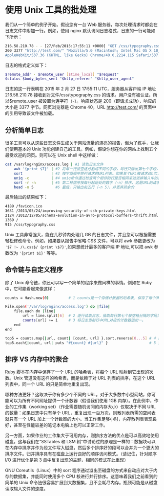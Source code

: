 # 使用 Unix 工具的批处理

我们从一个简单的例子开始。假设您有一台 Web 服务器，每次处理请求时都会在日志文件中附加一行。例如，使用 nginx 默认访问日志格式，日志的一行可能如下所示：

```sh
216.58.210.78 - - [27/Feb/2015:17:55:11 +0000] "GET /css/typography.css HTTP/1.1"
200 3377 "http://test.com/" "Mozilla/5.0 (Macintosh; Intel Mac OS X 10_9_5)
AppleWebKit/537.36 (KHTML, like Gecko) Chrome/40.0.2214.115 Safari/537.36"
```

日志的格式定义如下：

```sh
$remote_addr - $remote_user [$time_local] "$request"
$status $body_bytes_sent "$http_referer" "$http_user_agent"
```

日志的这一行表明在 2015 年 2 月 27 日 17:55:11 UTC，服务器从客户端 IP 地址 216.58.210.78 接收到对文件/css/typography.css 的请求。用户没有被认证，所以\$remote_user 被设置为连字符（-）。响应状态是 200（即请求成功），响应的大小是 3377 字节。网页浏览器是 Chrome 40，URL http://test.com/ 的页面中的引用导致该文件被加载。

## 分析简单日志

很多工具可以从这些日志文件生成关于网站流量的漂亮的报告，但为了练手，让我们使用基本的 Unix 功能创建自己的工具。例如，假设你想在你的网站上找到五个最受欢迎的网页。则可以在 Unix shell 中这样做：

```sh
cat /var/log/nginx/access.log | #1 读取日志文件
	awk '{print $7}' | #2 将每一行按空格分割成不同的字段，每行只输出第七个字段，恰好是请求的URL。在我们的例子中是/css/typography.css
	sort             | #3 按字母顺序排列请求的URL列表。如果某个URL被请求过n次，那么排序后，文件将包含连续重复出现n次的该URL
	uniq -c          | #4 uniq命令通过检查两个相邻的行是否相同来过滤掉输入中的重复行。-c则表示还要输出一个计数器：对于每个不同的URL，它会报告输入中出现该URL的次数
	sort -r -n       | #5 第二种排序按每行起始处的数字（-n）排序，这是URL的请求次数。然后逆序（-r）返回结果，大的数字在前
	head -n 5          #6 最后，只输出前五行（-n 5），并丢弃其余的
```

最后输出的结果如下：

```sh
4189 /favicon.ico
3631 /2013/05/24/improving-security-of-ssh-private-keys.html
2124 /2012/12/05/schema-evolution-in-avro-protocol-buffers-thrift.html
1369 /
915 /css/typography.css
```

Unix 工具非常强大，能在几秒钟内处理几 GB 的日志文件，并且您可以根据需要轻松修改命令。例如，如果要从报告中省略 CSS 文件，可以将 awk 参数更改为 `'$7 !~ /\.css$/ {print \$7}'`,如果想统计最多的客户端 IP 地址,可以把 awk 参数改为 `'{print $1}'` 等等。

## 命令链与自定义程序

除了 Unix 命令链，你还可以写一个简单的程序来做同样的事情。例如在 Ruby 中，它可能看起来像这样：

```sh
counts = Hash.new(0)         # 1 counts是一个存储计数器的哈希表，保存了每个URL被浏览的次数，默认为0。

File.open('/var/log/nginx/access.log') do |file|
    file.each do |line|
        url = line.split[6]  # 2 逐行读取日志，抽取每行第七个被空格分隔的字段为URL（这里的数组索引是6，因为Ruby的数组索引从0开始计数）
        counts[url] += 1     # 3 将日志当前行中URL对应的计数器值加一。
    end
end

top5 = counts.map{|url, count| [count, url] }.sort.reverse[0...5] # 4 按计数器值（降序）对哈希表内容进行排序，并取前五位。
top5.each{|count, url| puts "#{count} #{url}" }                   # 5 打印出前五个条目。

```

## 排序 VS 内存中的聚合

Ruby 脚本在内存中保存了一个 URL 的哈希表，将每个 URL 映射到它出现的次数。Unix 管道没有这样的哈希表，而是依赖于对 URL 列表的排序，在这个 URL 列表中，同一个 URL 的只是简单地重复出现。

哪种方法更好？这取决于你有多少个不同的 URL。对于大多数中小型网站，你可能可以为所有不同网址提供一个计数器（假设我们使用 1GB 内存）。在此例中，作业的工作集（working set）（作业需要随机访问的内存大小）仅取决于不同 URL 的数量：如果日志中只有单个 URL，重复出现一百万次，则散列表所需的空间表就只有一个 URL 加上一个计数器的大小。当工作集足够小时，内存散列表表现良好，甚至在性能较差的笔记本电脑上也可以正常工作。

另一方面，如果作业的工作集大于可用内存，则排序方法的优点是可以高效地使用磁盘。这与我们在“SSTables 和 LSM 树”中讨论过的原理是一样的：数据块可以在内存中排序并作为段文件写入磁盘，然后多个排序好的段可以合并为一个更大的排序文件。归并排序具有在磁盘上运行良好的顺序访问模式。（请记住，针对顺序 I/O 进行优化是第 3 章中反复出现的主题，相同的模式在此重现）

GNU Coreutils（Linux）中的 sort 程序通过溢出至磁盘的方式来自动应对大于内存的数据集，并能同时使用多个 CPU 核进行并行排序。这意味着我们之前看到的简单的 Unix 命令链很容易扩展到大数据集，且不会耗尽内存。瓶颈可能是从磁盘读取输入文件的速度。
